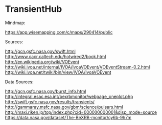 # TransientHub
Mindmap:

https://app.wisemapping.com/c/maps/290414/public

Sources:

http://gcn.gsfc.nasa.gov/swift.html
http://www.cacr.caltech.edu/hotwired2/book.html
http://en.wikipedia.org/wiki/VOEvent
http://wiki.ivoa.net/internal/IVOA/IvoaVOEvent/VOEventStream-0.2.html
http://wiki.ivoa.net/twiki/bin/view/IVOA/IvoaVOEvent

Data Sources:

http://gcn.gsfc.nasa.gov/burst_info.html
http://integral.esac.esa.int/bexrbmonitor/webpage_oneplot.php
http://swift.gsfc.nasa.gov/results/transients/
http://gammaray.msfc.nasa.gov/gbm/science/pulsars.html
http://maxi.riken.jp/top/index.php?cid=000000000001&disp_mode=source
https://data.nasa.gov/dataset/The-BeXRB-monitor/cy6b-9h7m
